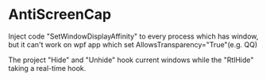 # AntiScreenCap
Inject code "SetWindowDisplayAffinity" to every process which has window, but it can't work on wpf app which set AllowsTransparency="True"(e.g. QQ)

The project "Hide" and "Unhide" hook current windows while the "RtlHide" taking a real-time hook. 
